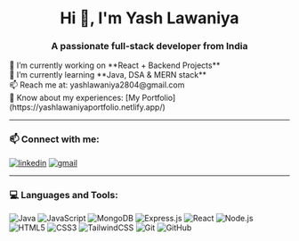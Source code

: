 <h1 align="center">Hi 👋, I'm Yash Lawaniya</h1>
<h3 align="center">A passionate full-stack developer from India</h3>

<p align="left"> 
🔭 I’m currently working on **React + Backend Projects**<br>
🌱 I’m currently learning **Java, DSA & MERN stack**<br>
📫 Reach me at: yashlawaniya2804@gmail.com<br>
📄 Know about my experiences: [My Portfolio](https://yashlawaniyaportfolio.netlify.app/)
</p>

---

### 📫 Connect with me:
<p align="left">
<a href="https://linkedin.com/in/yashlawaniyadev" target="blank"><img align="center" src="https://img.shields.io/badge/-LinkedIn-blue?logo=linkedin&style=flat" alt="linkedin" /></a>
<a href="mailto:yashlawaniya2804@gmail.com"><img align="center" src="https://img.shields.io/badge/-Gmail-D14836?logo=gmail&style=flat" alt="gmail" /></a>
</p>

---

### 💻 Languages and Tools:
<p align="left">
   <img src="https://img.shields.io/badge/Java-007396?style=for-the-badge&logo=java&logoColor=white" alt="Java" title="Java"/>
   <img src="https://img.shields.io/badge/JavaScript-F7DF1E?style=for-the-badge&logo=javascript&logoColor=black" alt="JavaScript" title="JavaScript"/>
   <img src="https://img.shields.io/badge/MongoDB-47A248?style=for-the-badge&logo=mongodb&logoColor=white" alt="MongoDB" title="MongoDB"/>
    <img src="https://img.shields.io/badge/Express.js-000000?style=for-the-badge&logo=express&logoColor=white" alt="Express.js" title="Express.js"/>
  <img src="https://img.shields.io/badge/React-61DAFB?style=for-the-badge&logo=react&logoColor=black" alt="React" title="React"/>
  <img src="https://img.shields.io/badge/Node.js-339933?style=for-the-badge&logo=node.js&logoColor=white" alt="Node.js" title="Node.js"/>
  <img src="https://img.shields.io/badge/HTML5-E34F26?style=for-the-badge&logo=html5&logoColor=white" alt="HTML5" title="HTML5"/>
  <img src="https://img.shields.io/badge/CSS3-1572B6?style=for-the-badge&logo=css3&logoColor=white" alt="CSS3" title="CSS3"/>
  <img src="https://img.shields.io/badge/TailwindCSS-06B6D4?style=for-the-badge&logo=tailwindcss&logoColor=white" alt="TailwindCSS" title="Tailwind CSS"/>  
  <img src="https://img.shields.io/badge/Git-F05032?style=for-the-badge&logo=git&logoColor=white" alt="Git" title="Git"/>  
  <img src="https://img.shields.io/badge/GitHub-181717?style=for-the-badge&logo=github&logoColor=white" alt="GitHub" title="GitHub"/>
</p>



